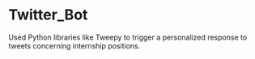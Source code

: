 # Twitter_Bot


Used Python libraries like Tweepy to trigger a personalized response to tweets concerning internship positions.
